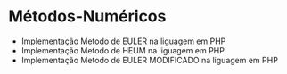 # Métodos-Numéricos
* Implementação Metodo de EULER na liguagem em PHP
* Implementação Metodo de HEUM na liguagem em PHP
* Implementação Metodo de EULER MODIFICADO na liguagem em PHP
